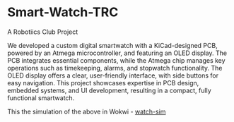 # Smart-Watch-TRC
A Robotiics Club Project

We developed a custom digital smartwatch with a KiCad-designed PCB, powered by an Atmega microcontroller, and featuring an OLED display. The PCB integrates essential components, while the Atmega chip manages key operations such as timekeeping, alarms, and stopwatch functionality. The OLED display offers a clear, user-friendly interface, with side buttons for easy navigation. This project showcases expertise in PCB design, embedded systems, and UI development, resulting in a compact, fully functional smartwatch.

This the simulation of the above in Wokwi - [watch-sim](https://wokwi.com/projects/405116825999428609)
